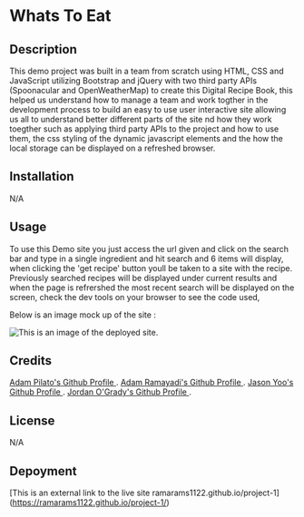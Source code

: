 # Whats To Eat

## Description

This demo project was built in a team from scratch using HTML, CSS and JavaScript utilizing Bootstrap and jQuery with two third party APIs (Spoonacular and OpenWeatherMap) to create this Digital Recipe Book, this helped us understand how to manage a team and work togther in the development process to build an easy to use user interactive site allowing us all to understand better different parts of the site nd how they work toegther such as applying third party APIs to the project and how to use them, the css styling of the dynamic javascript elements and the how the local storage can be displayed on a refreshed browser.

## Installation

N/A

## Usage

To use this Demo site you just access the url given and click on the search bar and type in a single ingredient and hit search and 6 items will display, when clicking the 'get recipe' button youll be taken to a site with the recipe. Previously searched recipes will be displayed under current results and when the page is refrershed the most recent search will be displayed on the screen, check the dev tools on your browser to see the code used, 

Below is an image mock up of the site :

![This is an image of the deployed site.](./assets/img/Whats%20To%20Eat%20-%20Screenshot.png)

## Credits

[Adam Pilato's Github Profile ](https://github.com/Adzy89).
[Adam Ramayadi's Github Profile ](https://github.com/ramarams1122).
[Jason Yoo's Github Profile ](https://github.com/jasonyoo3026).
[Jordan O'Grady's Github Profile ](https://github.com/JordanNotAvailable).

## License

N/A

## Depoyment

[This is an external link to the live site ramarams1122.github.io/project-1] (https://ramarams1122.github.io/project-1/)
